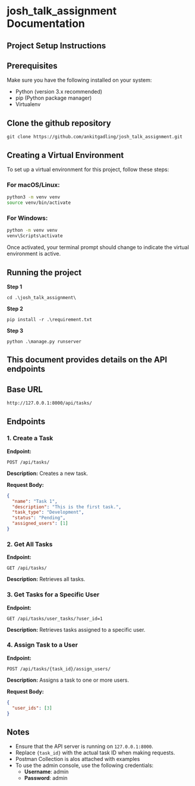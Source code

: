 # josh_talk_assignment Documentation

## Project Setup Instructions

## Prerequisites
Make sure you have the following installed on your system:
- Python (version 3.x recommended)
- pip (Python package manager)
- Virtualenv

## Clone the github repository
```
git clone https://github.com/ankitgadling/josh_talk_assignment.git
```


## Creating a Virtual Environment
To set up a virtual environment for this project, follow these steps:

### **For macOS/Linux:**
```sh
python3 -m venv venv
source venv/bin/activate
```

### **For Windows:**
```sh
python -m venv venv
venv\Scripts\activate
```

Once activated, your terminal prompt should change to indicate the virtual environment is active.

## Running the project
**Step 1**

```
cd .\josh_talk_assignment\
```
**Step 2**

```
pip install -r .\requirement.txt
```
**Step 3**

```
python .\manage.py runserver
```

## This document provides details on the API endpoints

## Base URL

```
http://127.0.0.1:8000/api/tasks/
```

## Endpoints

### 1. Create a Task

**Endpoint:**
```
POST /api/tasks/
```
**Description:** Creates a new task.

**Request Body:**
```json
{
  "name": "Task 1",
  "description": "This is the first task.",
  "task_type": "Development",
  "status": "Pending",
  "assigned_users": [1]
}
```

### 2. Get All Tasks

**Endpoint:**
```
GET /api/tasks/
```
**Description:** Retrieves all tasks.


### 3. Get Tasks for a Specific User

**Endpoint:**
```
GET /api/tasks/user_tasks/?user_id=1
```
**Description:** Retrieves tasks assigned to a specific user.

### 4. Assign Task to a User

**Endpoint:**
```
POST /api/tasks/{task_id}/assign_users/
```
**Description:** Assigns a task to one or more users.

**Request Body:**
```json
{
  "user_ids": [3]
}
```

## Notes
- Ensure that the API server is running on `127.0.0.1:8000`.
- Replace `{task_id}` with the actual task ID when making requests.
- Postman Collection is alos attached with examples
- To use the admin console, use the following credentials:
  - **Username**: admin
  - **Password**: admin


